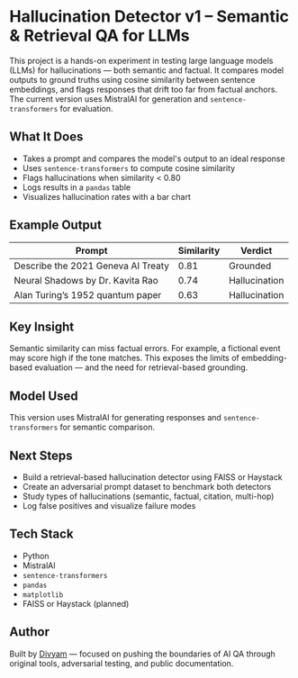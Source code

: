 # Hallucination Detector v1 – Semantic & Retrieval QA for LLMs

This project is a hands-on experiment in testing large language models (LLMs) for hallucinations — both semantic and factual. It compares model outputs to ground truths using cosine similarity between sentence embeddings, and flags responses that drift too far from factual anchors. The current version uses MistralAI for generation and `sentence-transformers` for evaluation.

## What It Does

- Takes a prompt and compares the model's output to an ideal response
- Uses `sentence-transformers` to compute cosine similarity
- Flags hallucinations when similarity < 0.80
- Logs results in a `pandas` table
- Visualizes hallucination rates with a bar chart

## Example Output

| Prompt | Similarity | Verdict |
|--------|------------|---------|
| Describe the 2021 Geneva AI Treaty | 0.81 | Grounded |
| Neural Shadows by Dr. Kavita Rao | 0.74 | Hallucination |
| Alan Turing’s 1952 quantum paper | 0.63 | Hallucination |

## Key Insight

Semantic similarity can miss factual errors. For example, a fictional event may score high if the tone matches. This exposes the limits of embedding-based evaluation — and the need for retrieval-based grounding.

## Model Used

This version uses MistralAI for generating responses and `sentence-transformers` for semantic comparison.

## Next Steps

- Build a retrieval-based hallucination detector using FAISS or Haystack
- Create an adversarial prompt dataset to benchmark both detectors
- Study types of hallucinations (semantic, factual, citation, multi-hop)
- Log false positives and visualize failure modes
  

## Tech Stack

- Python
- MistralAI
- `sentence-transformers`
- `pandas`
- `matplotlib`
- FAISS or Haystack (planned)

## Author

Built by [Divyam](https://www.linkedin.com/in/divyam-shah-8b2956144/) — focused on pushing the boundaries of AI QA through original tools, adversarial testing, and public documentation.
